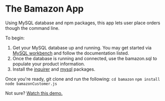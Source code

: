# The Bamazon App
Using MySQL database and npm packages, this app lets user place orders though the command line.

To begin:

1. Get your MySQL database up and running. You may get started via [MySQL workbench](https://dev.mysql.com/downloads/workbench/) and follow the documentation listed. 
1. Once the database is running and connected, use the bamazon.sql to populate your product information. 
1. Install the [inquirer](https://www.npmjs.com/package/inquirer) and [mysql](https://www.npmjs.com/package/mysql) packages.

Once you're ready, git clone and run the following:
    ```cd bamazon```
    ```npm install```
    ```node bamazonCustomer.js```

Not sure? [Watch this demo.](https://www.useloom.com/share/651db33c1abb436e8c0800258bd745bd)

